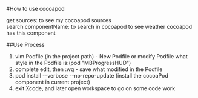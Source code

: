 #How to use cocoapod<br>

get sources: to see my cocoapod sources<br>
search componentName: to search in cocoapod to see weather cocoapod has this component

##Use Process
1. vim Podfile (in the project path) - New Podfile or modify Podfile what style in the Podfile is:(pod "MBProgressHUD")
2. complete edit, then :wq - save what modified in the Podfile 
3. pod install --verbose --no-repo-update (install the cocoaPod component in current project)
4. exit Xcode, and later open workspace to go on some code work
